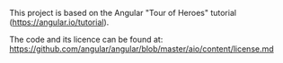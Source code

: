 This project is based on the Angular "Tour of Heroes" tutorial (https://angular.io/tutorial). 

The code and its licence can be found at: https://github.com/angular/angular/blob/master/aio/content/license.md

